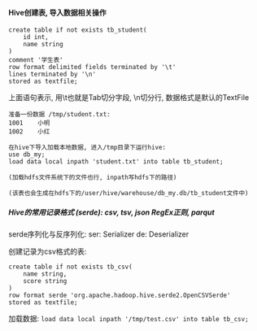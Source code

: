 #### Hive创建表, 导入数据相关操作

```
create table if not exists tb_student(
    id int,
    name string
) 
comment '学生表' 
row format delimited fields terminated by '\t' 
lines terminated by '\n'
stored as textfile;
```

上面语句表示, 用\t也就是Tab切分字段, \n切分行,
数据格式是默认的TextFile
```
准备一份数据 /tmp/student.txt:
1001    小明
1002    小红

在hive下导入加载本地数据, 进入/tmp目录下运行hive:
use db_my;
load data local inpath 'student.txt' into table tb_student;

(加载hdfs文件系统下的文件也行, inpath写hdfs下的路径)

(该表也会生成在hdfs下的/user/hive/warehouse/db_my.db/tb_student文件中)
```   

##### Hive的常用记录格式 (serde): csv, tsv, json RegEx正则, parqut
serde序列化与反序列化:
ser: Serializer   de: Deserializer

创建记录为csv格式的表:
```
create table if not exists tb_csv(
    name string,
    score string
) 
row format serde 'org.apache.hadoop.hive.serde2.OpenCSVSerde' 
stored as textfile;
```
加载数据:
`load data local inpath '/tmp/test.csv' into table tb_csv;`